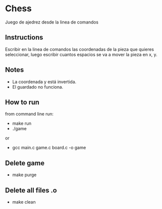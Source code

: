 # Chess
Juego de ajedrez desde la linea de comandos

## Instructions
Escribir en la linea de comandos las coordenadas de la pieza que quieres seleccionar, luego escribir cuantos espacios se va a mover la pieza en x, y.

## Notes
- La coordenada y está invertida.
- El guardado no funciona.

## How to run
from command line run:
- make run
- ./game

or

- gcc main.c game.c board.c -o game

## Delete game
- make purge

## Delete all files .o
- make clean
